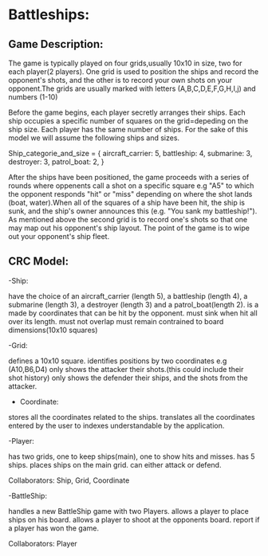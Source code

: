 Battleships:
===========

Game Description:
-----------

The game is typically  played on four grids,usually 10x10 in size, two for each player(2 players). One grid is used to position the ships and record the opponent's shots, and the other is to record your own shots on your opponent.The grids are usually marked with letters (A,B,C,D,E,F,G,H,I,j) and numbers (1-10)

Before the game begins, each player secretly arranges their ships. Each ship occupies a specific number of squares on the grid=depeding on the ship size. Each player has the same number of ships. For the sake of this model we will assume the following ships and sizes.

Ship_categorie_and_size = { aircraft_carrier: 5,
battleship: 4,
submarine: 3,
destroyer: 3,
patrol_boat: 2,
}

After the ships have been positioned, the game proceeds with a series of rounds where oppenents call a shot on a specific square
e.g "A5" to which the opponent responds "hit" or "miss" depending on where the shot lands (boat, water).When all of the squares of a ship have been hit, the ship is sunk, and the ship's owner announces this (e.g. "You sank my battleship!"). As mentioned above the second grid is to record one's shots so that one may map out his opponent's ship layout. The point of the game is to wipe out your opponent's ship fleet.

CRC Model:
----------

-Ship:

have the choice of  an  aircraft_carrier (length 5), a battleship (length 4), a submarine (length 3), a destroyer (length 3) and a patrol_boat(length 2).
is a made by coordinates that can be hit by the opponent.
must sink when hit all over its length.
must not overlap
must remain contrained to board dimensions(10x10 squares)

-Grid:

defines a 10x10 square.
identifies positions by two coordinates e.g (A10,B6,D4)
only shows the attacker their shots.(this could include their shot history)
only shows the defender their ships, and the shots from the attacker.


- Coordinate:

stores all the coordinates related to the ships.
translates all the coordinates entered by the user to indexes understandable by the application.

-Player:

has two grids, one to keep ships(main), one to show hits and misses.
has 5 ships.
places ships on the main grid.
can either attack or defend.

Collaborators: Ship, Grid, Coordinate

-BattleShip:

handles a new BattleShip game with two Players.
allows a player to place ships on his board.
allows a player to shoot at the opponents board.
report if a player has won the game.

Collaborators: Player
